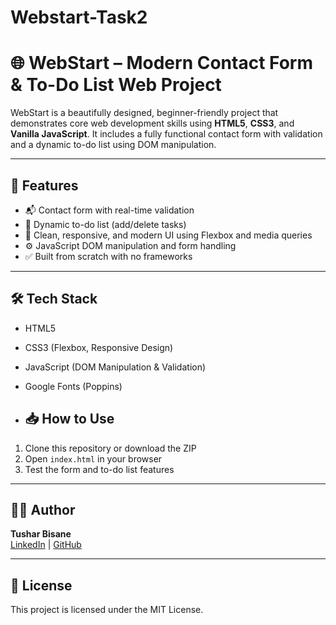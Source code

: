 # Webstart-Task2
# 🌐 WebStart – Modern Contact Form & To-Do List Web Project

WebStart is a beautifully designed, beginner-friendly project that demonstrates core web development skills using **HTML5**, **CSS3**, and **Vanilla JavaScript**. It includes a fully functional contact form with validation and a dynamic to-do list using DOM manipulation.

---

## 🚀 Features

- 📬 Contact form with real-time validation
- 📝 Dynamic to-do list (add/delete tasks)
- 🎨 Clean, responsive, and modern UI using Flexbox and media queries
- ⚙️ JavaScript DOM manipulation and form handling
- ✅ Built from scratch with no frameworks

---

## 🛠️ Tech Stack

- HTML5
- CSS3 (Flexbox, Responsive Design)
- JavaScript (DOM Manipulation & Validation)
- Google Fonts (Poppins)

- ## 📥 How to Use

1. Clone this repository or download the ZIP
2. Open `index.html` in your browser
3. Test the form and to-do list features

---

## 👨‍💻 Author

**Tushar Bisane**  
[LinkedIn](https://www.linkedin.com//in/tusharbisane) | [GitHub](https://github.com/tusharbisane)

---

## 📄 License

This project is licensed under the MIT License.

